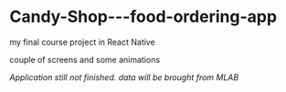# Candy-Shop---food-ordering-app
my final course project in React Native

couple of screens and some animations

*Application still not finished. data will be brought from MLAB*
